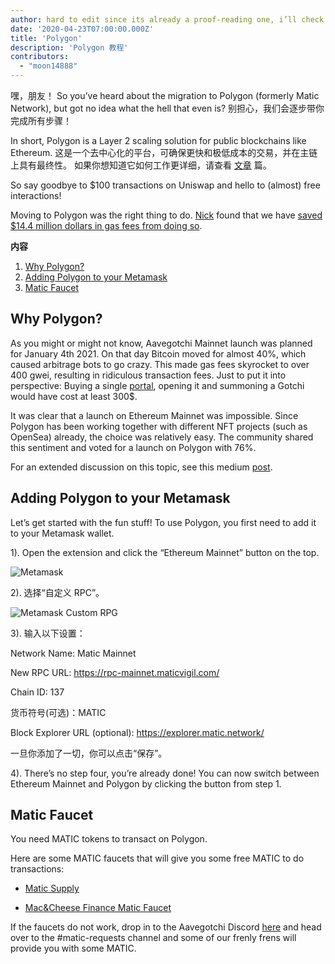 ```yaml
---
author: hard to edit since its already a proof-reading one, i’ll check this tomorrow
date: '2020-04-23T07:00:00.000Z'
title: 'Polygon'
description: 'Polygon 教程'
contributors:
  - "moon14888"
---
```


嘿，朋友！ So you’ve heard about the migration to Polygon (formerly Matic Network), but got no idea what the hell that even is? 别担心，我们会逐步带你完成所有步骤！

In short, Polygon is a Layer 2 scaling solution for public blockchains like Ethereum. 这是一个去中心化的平台，可确保更快和极低成本的交易，并在主链上具有最终性。 如果你想知道它如何工作更详细，请查看 [文章](https://medium.com/matic-network/what-is-matic-network-466a2c493ae1) 篇。

So say goodbye to $100 transactions on Uniswap and hello to (almost) free interactions!

Moving to Polygon was the right thing to do. [Nick](/team#nick-mudge) found that we have [saved $14.4 million dollars in gas fees from doing so](https://twitter.com/mudgen/status/1372245486535639040).

<div class="contentsBox">

**内容**

<ol>
<li><a href=#why-polygon->Why Polygon?</a></li>
<li><a href=#adding-polygon-to-your-metamask>Adding Polygon to your Metamask</a></li>
<li><a href=#matic-faucet>Matic Faucet</a></li>
</ol>

</div>

## Why Polygon?

As you might or might not know, Aavegotchi Mainnet launch was planned for January 4th 2021. On that day Bitcoin moved for almost 40%, which caused arbitrage bots to go crazy. This made gas fees skyrocket to over 400 gwei, resulting in ridiculous transaction fees. Just to put it into perspective: Buying a single [portal](/portals), opening it and summoning a Gotchi would have cost at least 300$.

It was clear that a launch on Ethereum Mainnet was impossible. Since Polygon has been working together with different NFT projects (such as OpenSea) already, the choice was relatively easy. The community shared this sentiment and voted for a launch on Polygon with 76%.

For an extended discussion on this topic, see this medium [post](https://aavegotchi.medium.com/why-aavegotchi-chose-polygon-356238977fb2).

## Adding Polygon to your Metamask

Let’s get started with the fun stuff! To use Polygon, you first need to add it to your Metamask wallet.

1). Open the extension and click the “Ethereum Mainnet” button on the top.

<img class = "bodyImage" src = "/polygon/metamask.png" alt = "Metamask" />

2). 选择“自定义 RPC”。

<img class = "bodyImage" src = "/polygon/metamask-custom-RPC.png" alt = "Metamask Custom RPG" />

3). 输入以下设置：

Network Name: Matic Mainnet

New RPC URL: https://rpc-mainnet.maticvigil.com/

Chain ID: 137

货币符号(可选)：MATIC

Block Explorer URL (optional): https://explorer.matic.network/

一旦你添加了一切，你可以点击“保存”。

4). There’s no step four, you’re already done! You can now switch between Ethereum Mainnet and Polygon by clicking the button from step 1.

## Matic Faucet

You need MATIC tokens to transact on Polygon.

Here are some MATIC faucets that will give you some free MATIC to do transactions:

* [Matic Supply](https://matic.supply/)

* [Mac&Cheese Finance Matic Faucet](https://macncheese.finance/matic-polygon-mainnet-faucet.php)

If the faucets do not work, drop in to the Aavegotchi Discord [here](https://discord.com/invite/NPwnWB6) and head over to the #matic-requests channel and some of our frenly frens will provide you with some MATIC.